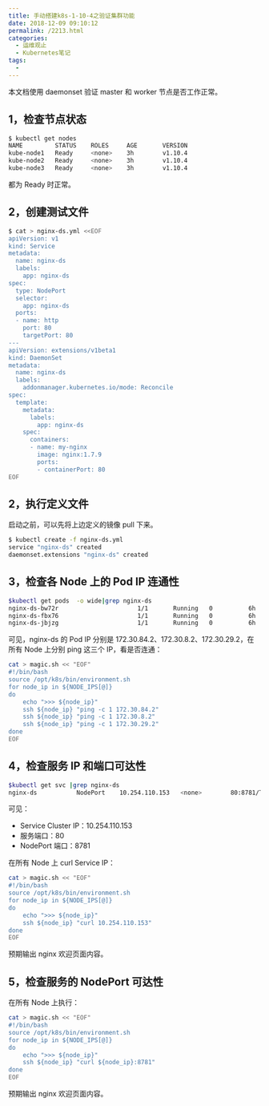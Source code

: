 ```yaml
---
title: 手动搭建k8s-1-10-4之验证集群功能
date: 2018-12-09 09:10:12
permalink: /2213.html
categories:
  - 运维观止
  - Kubernetes笔记
tags:
  - 
---
```


本文档使用 daemonset 验证 master 和 worker 节点是否工作正常。





## 1，检查节点状态



```sh
$ kubectl get nodes
NAME         STATUS    ROLES     AGE       VERSION
kube-node1   Ready     <none>    3h        v1.10.4
kube-node2   Ready     <none>    3h        v1.10.4
kube-node3   Ready     <none>    3h        v1.10.4
```



都为 Ready 时正常。



## 2，创建测试文件



```sh
$ cat > nginx-ds.yml <<EOF
apiVersion: v1
kind: Service
metadata:
  name: nginx-ds
  labels:
    app: nginx-ds
spec:
  type: NodePort
  selector:
    app: nginx-ds
  ports:
  - name: http
    port: 80
    targetPort: 80
---
apiVersion: extensions/v1beta1
kind: DaemonSet
metadata:
  name: nginx-ds
  labels:
    addonmanager.kubernetes.io/mode: Reconcile
spec:
  template:
    metadata:
      labels:
        app: nginx-ds
    spec:
      containers:
      - name: my-nginx
        image: nginx:1.7.9
        ports:
        - containerPort: 80
EOF
```



## 2，执行定义文件



启动之前，可以先将上边定义的镜像 pull 下来。



```sh
$ kubectl create -f nginx-ds.yml
service "nginx-ds" created
daemonset.extensions "nginx-ds" created
```



## 3，检查各 Node 上的 Pod IP 连通性



```sh
$kubectl get pods  -o wide|grep nginx-ds
nginx-ds-bw72r                      1/1       Running   0          6h        172.30.29.2   kube-node3
nginx-ds-fbx76                      1/1       Running   0          6h        172.30.84.2   kube-node1
nginx-ds-jbjzg                      1/1       Running   0          6h        172.30.8.2    kube-node2
```



可见，nginx-ds 的 Pod IP 分别是 172.30.84.2、172.30.8.2、172.30.29.2，在所有 Node 上分别 ping 这三个 IP，看是否连通：



```sh
cat > magic.sh << "EOF"
#!/bin/bash
source /opt/k8s/bin/environment.sh
for node_ip in ${NODE_IPS[@]}
do
    echo ">>> ${node_ip}" 
    ssh ${node_ip} "ping -c 1 172.30.84.2"
    ssh ${node_ip} "ping -c 1 172.30.8.2"
    ssh ${node_ip} "ping -c 1 172.30.29.2"
done
EOF
```



## 4，检查服务 IP 和端口可达性



```sh
$kubectl get svc |grep nginx-ds
nginx-ds           NodePort    10.254.110.153   <none>        80:8781/TCP      6h
```



可见：



- Service Cluster IP：10.254.110.153
- 服务端口：80
- NodePort 端口：8781



在所有 Node 上 curl Service IP：



```sh
cat > magic.sh << "EOF"
#!/bin/bash
source /opt/k8s/bin/environment.sh
for node_ip in ${NODE_IPS[@]}
do
    echo ">>> ${node_ip}" 
    ssh ${node_ip} "curl 10.254.110.153"
done
EOF
```



预期输出 nginx 欢迎页面内容。



## 5，检查服务的 NodePort 可达性



在所有 Node 上执行：



```sh
cat > magic.sh << "EOF"
#!/bin/bash
source /opt/k8s/bin/environment.sh
for node_ip in ${NODE_IPS[@]}
do
    echo ">>> ${node_ip}" 
    ssh ${node_ip} "curl ${node_ip}:8781"
done
EOF
```



预期输出 nginx 欢迎页面内容。
